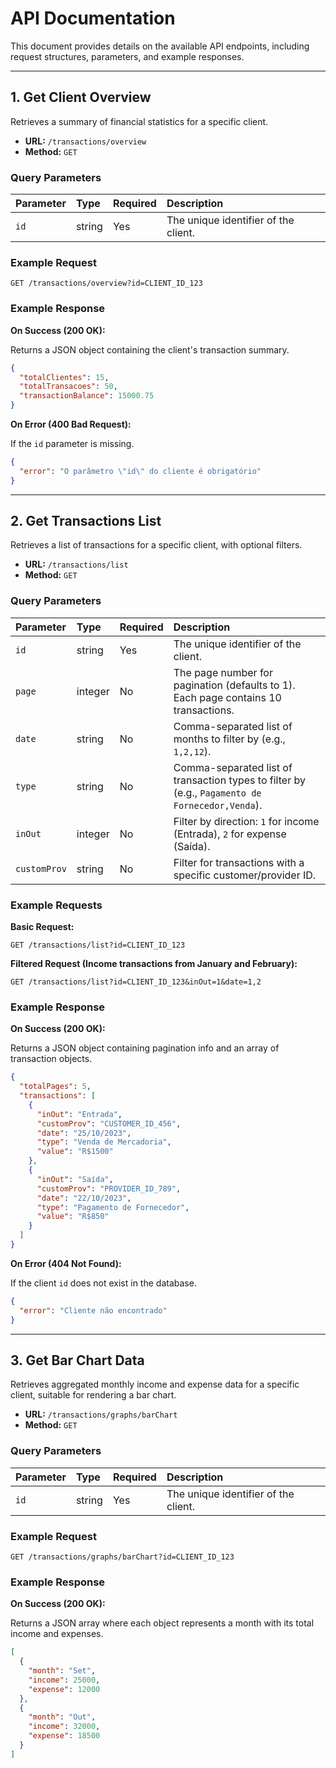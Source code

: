 # API Documentation

This document provides details on the available API endpoints, including request structures, parameters, and example responses.

---

## 1. Get Client Overview

Retrieves a summary of financial statistics for a specific client.

- **URL:** `/transactions/overview`
- **Method:** `GET`

### Query Parameters

| Parameter | Type   | Required | Description                          |
| :-------- | :----- | :------- | :----------------------------------- |
| `id`      | string | Yes      | The unique identifier of the client. |

### Example Request

```http
GET /transactions/overview?id=CLIENT_ID_123
```

### Example Response

**On Success (200 OK):**

Returns a JSON object containing the client's transaction summary.

```json
{
  "totalClientes": 15,
  "totalTransacoes": 50,
  "transactionBalance": 15000.75
}
```

**On Error (400 Bad Request):**

If the `id` parameter is missing.

```json
{
  "error": "O parâmetro \"id\" do cliente é obrigatório"
}
```

---

## 2. Get Transactions List

Retrieves a list of transactions for a specific client, with optional filters.

- **URL:** `/transactions/list`
- **Method:** `GET`

### Query Parameters

| Parameter    | Type    | Required | Description                                                                                     |
| :----------- | :------ | :------- | :---------------------------------------------------------------------------------------------- |
| `id`         | string  | Yes      | The unique identifier of the client.                                                            |
| `page`       | integer | No       | The page number for pagination (defaults to 1). Each page contains 10 transactions.             |
| `date`       | string  | No       | Comma-separated list of months to filter by (e.g., `1,2,12`).                                   |
| `type`       | string  | No       | Comma-separated list of transaction types to filter by (e.g., `Pagamento de Fornecedor,Venda`). |
| `inOut`      | integer | No       | Filter by direction: `1` for income (Entrada), `2` for expense (Saída).                         |
| `customProv` | string  | No       | Filter for transactions with a specific customer/provider ID.                                   |

### Example Requests

**Basic Request:**

```http
GET /transactions/list?id=CLIENT_ID_123
```

**Filtered Request (Income transactions from January and February):**

```http
GET /transactions/list?id=CLIENT_ID_123&inOut=1&date=1,2
```

### Example Response

**On Success (200 OK):**

Returns a JSON object containing pagination info and an array of transaction objects.

```json
{
  "totalPages": 5,
  "transactions": [
    {
      "inOut": "Entrada",
      "customProv": "CUSTOMER_ID_456",
      "date": "25/10/2023",
      "type": "Venda de Mercadoria",
      "value": "R$1500"
    },
    {
      "inOut": "Saída",
      "customProv": "PROVIDER_ID_789",
      "date": "22/10/2023",
      "type": "Pagamento de Fornecedor",
      "value": "R$850"
    }
  ]
}
```

**On Error (404 Not Found):**

If the client `id` does not exist in the database.

```json
{
  "error": "Cliente não encontrado"
}
```

---

## 3. Get Bar Chart Data

Retrieves aggregated monthly income and expense data for a specific client, suitable for rendering a bar chart.

- **URL:** `/transactions/graphs/barChart`
- **Method:** `GET`

### Query Parameters

| Parameter | Type   | Required | Description                          |
| :-------- | :----- | :------- | :----------------------------------- |
| `id`      | string | Yes      | The unique identifier of the client. |

### Example Request

```http
GET /transactions/graphs/barChart?id=CLIENT_ID_123
```

### Example Response

**On Success (200 OK):**

Returns a JSON array where each object represents a month with its total income and expenses.

```json
[
  {
    "month": "Set",
    "income": 25000,
    "expense": 12000
  },
  {
    "month": "Out",
    "income": 32000,
    "expense": 18500
  }
]
```
